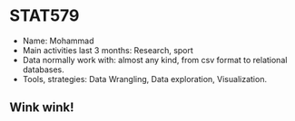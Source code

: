 # STAT579

- Name: Mohammad
- Main activities last 3 months: Research, sport
- Data normally work with: almost any kind, from csv format to relational databases.
- Tools, strategies: Data Wrangling, Data exploration, Visualization.


## Wink wink!
